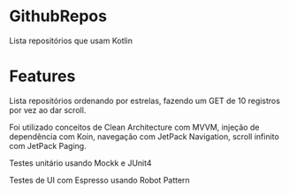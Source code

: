 # GithubRepos
Lista repositórios que usam Kotlin

# Features

Lista repositórios ordenando por estrelas, fazendo um GET de 10 registros por vez ao dar scroll.

Foi utilizado conceitos de Clean Architecture com MVVM, injeção de dependência com Koin, navegação com JetPack Navigation, scroll infinito com JetPack Paging.

Testes unitário usando Mockk e JUnit4

Testes de UI com Espresso usando Robot Pattern
